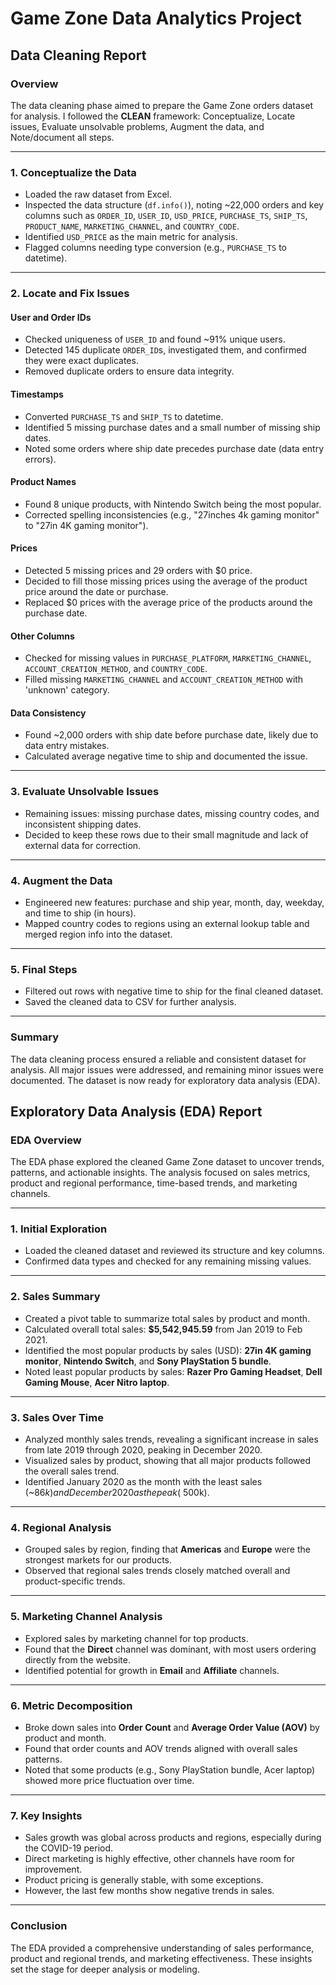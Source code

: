 # Game Zone Data Analytics Project

## Data Cleaning Report

### Overview

The data cleaning phase aimed to prepare the Game Zone orders dataset for analysis. I followed the **CLEAN** framework: Conceptualize, Locate issues, Evaluate unsolvable problems, Augment the data, and Note/document all steps.

---

### 1. Conceptualize the Data

- Loaded the raw dataset from Excel.
- Inspected the data structure (`df.info()`), noting ~22,000 orders and key columns such as `ORDER_ID`, `USER_ID`, `USD_PRICE`, `PURCHASE_TS`, `SHIP_TS`, `PRODUCT_NAME`, `MARKETING_CHANNEL`, and `COUNTRY_CODE`.
- Identified `USD_PRICE` as the main metric for analysis.
- Flagged columns needing type conversion (e.g., `PURCHASE_TS` to datetime).

---

### 2. Locate and Fix Issues

#### **User and Order IDs**

- Checked uniqueness of `USER_ID` and found ~91% unique users.
- Detected 145 duplicate `ORDER_ID`s, investigated them, and confirmed they were exact duplicates.
- Removed duplicate orders to ensure data integrity.

#### **Timestamps**

- Converted `PURCHASE_TS` and `SHIP_TS` to datetime.
- Identified 5 missing purchase dates and a small number of missing ship dates.
- Noted some orders where ship date precedes purchase date (data entry errors).

#### **Product Names**

- Found 8 unique products, with Nintendo Switch being the most popular.
- Corrected spelling inconsistencies (e.g., "27inches 4k gaming monitor" to "27in 4K gaming monitor").

#### **Prices**

- Detected 5 missing prices and 29 orders with $0 price.
- Decided to fill those missing prices using the average of the product price around the date or purchase.
- Replaced $0 prices with the average price of the products around the purchase date.

#### **Other Columns**

- Checked for missing values in `PURCHASE_PLATFORM`, `MARKETING_CHANNEL`, `ACCOUNT_CREATION_METHOD`, and `COUNTRY_CODE`.
- Filled missing `MARKETING_CHANNEL` and `ACCOUNT_CREATION_METHOD` with 'unknown' category.

#### **Data Consistency**

- Found ~2,000 orders with ship date before purchase date, likely due to data entry mistakes.
- Calculated average negative time to ship and documented the issue.

---

### 3. Evaluate Unsolvable Issues

- Remaining issues: missing purchase dates, missing country codes, and inconsistent shipping dates.
- Decided to keep these rows due to their small magnitude and lack of external data for correction.

---

### 4. Augment the Data

- Engineered new features: purchase and ship year, month, day, weekday, and time to ship (in hours).
- Mapped country codes to regions using an external lookup table and merged region info into the dataset.

---

### 5. Final Steps

- Filtered out rows with negative time to ship for the final cleaned dataset.
- Saved the cleaned data to CSV for further analysis.

---

### Summary

The data cleaning process ensured a reliable and consistent dataset for analysis. All major issues were addressed, and remaining minor issues were documented. The dataset is now ready for exploratory data analysis (EDA).

## Exploratory Data Analysis (EDA) Report

### EDA Overview

The EDA phase explored the cleaned Game Zone dataset to uncover trends, patterns, and actionable insights. The analysis focused on sales metrics, product and regional performance, time-based trends, and marketing channels.

---

### 1. Initial Exploration

- Loaded the cleaned dataset and reviewed its structure and key columns.
- Confirmed data types and checked for any remaining missing values.

---

### 2. Sales Summary

- Created a pivot table to summarize total sales by product and month.
- Calculated overall total sales: **$5,542,945.59** from Jan 2019 to Feb 2021.
- Identified the most popular products by sales (USD): **27in 4K gaming monitor**, **Nintendo Switch**, and **Sony PlayStation 5 bundle**.
- Noted least popular products by sales: **Razer Pro Gaming Headset**, **Dell Gaming Mouse**, **Acer Nitro laptop**.

---

### 3. Sales Over Time

- Analyzed monthly sales trends, revealing a significant increase in sales from late 2019 through 2020, peaking in December 2020.
- Visualized sales by product, showing that all major products followed the overall sales trend.
- Identified January 2020 as the month with the least sales (~$86k) and December 2020 as the peak (~$500k).

---

### 4. Regional Analysis

- Grouped sales by region, finding that **Americas** and **Europe** were the strongest markets for our products.
- Observed that regional sales trends closely matched overall and product-specific trends.

---

### 5. Marketing Channel Analysis

- Explored sales by marketing channel for top products.
- Found that the **Direct** channel was dominant, with most users ordering directly from the website.
- Identified potential for growth in **Email** and **Affiliate** channels.

---

### 6. Metric Decomposition

- Broke down sales into **Order Count** and **Average Order Value (AOV)** by product and month.
- Found that order counts and AOV trends aligned with overall sales patterns.
- Noted that some products (e.g., Sony PlayStation bundle, Acer laptop) showed more price fluctuation over time.

---

### 7. Key Insights

- Sales growth was global across products and regions, especially during the COVID-19 period.
- Direct marketing is highly effective, other channels have room for improvement.
- Product pricing is generally stable, with some exceptions.
- However, the last few months show negative trends in sales.

---

### Conclusion

The EDA provided a comprehensive understanding of sales performance, product and regional trends, and marketing effectiveness. These insights set the stage for deeper analysis or modeling.
